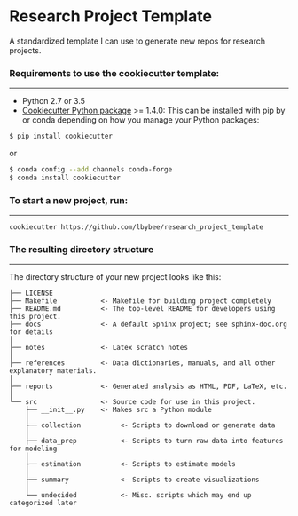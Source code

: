 # Research Project Template

A standardized template I can use to generate new repos for research projects.

### Requirements to use the cookiecutter template:
-----------
 - Python 2.7 or 3.5
 - [Cookiecutter Python package](http://cookiecutter.readthedocs.org/en/latest/installation.html) >= 1.4.0: This can be installed with pip by or conda depending on how you manage your Python packages:

``` bash
$ pip install cookiecutter
```

or

``` bash
$ conda config --add channels conda-forge
$ conda install cookiecutter
```


### To start a new project, run:
------------

    cookiecutter https://github.com/lbybee/research_project_template


### The resulting directory structure
------------

The directory structure of your new project looks like this: 

```
├── LICENSE
├── Makefile           <- Makefile for building project completely
├── README.md          <- The top-level README for developers using this project.
├── docs               <- A default Sphinx project; see sphinx-doc.org for details
│
├── notes              <- Latex scratch notes
│
├── references         <- Data dictionaries, manuals, and all other explanatory materials.
│
├── reports            <- Generated analysis as HTML, PDF, LaTeX, etc.
│
└── src                <- Source code for use in this project.
    ├── __init__.py    <- Makes src a Python module
    │
    ├── collection          <- Scripts to download or generate data
    │
    ├── data_prep           <- Scripts to turn raw data into features for modeling
    │
    ├── estimation          <- Scripts to estimate models
    │
    ├── summary             <- Scripts to create visualizations
    │
    └── undecided           <- Misc. scripts which may end up categorized later
```
